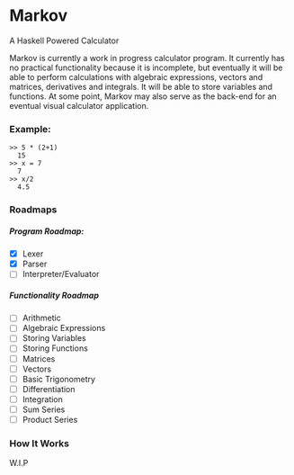 # Markov

A Haskell Powered Calculator

Markov is currently a work in progress calculator program. It currently has no practical functionality because it is incomplete, but eventually it will be able to perform calculations with algebraic expressions, vectors and matrices, derivatives and integrals. It will be able to store variables and functions.
At some point, Markov may also serve as the back-end for an eventual visual calculator application.

### Example:

    >> 5 * (2+1)
      15
    >> x = 7
      7
    >> x/2
      4.5

### Roadmaps 

##### Program Roadmap:

- [x] Lexer
- [x] Parser
- [ ] Interpreter/Evaluator

##### Functionality Roadmap

- [ ] Arithmetic
- [ ] Algebraic Expressions
- [ ] Storing Variables
- [ ] Storing Functions
- [ ] Matrices
- [ ] Vectors
- [ ] Basic Trigonometry
- [ ] Differentiation
- [ ] Integration
- [ ] Sum Series
- [ ] Product Series

### How It Works

W.I.P